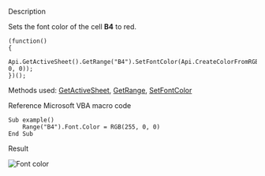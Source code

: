 Description

Sets the font color of the cell **B4** to red.

```
(function()
{
    Api.GetActiveSheet().GetRange("B4").SetFontColor(Api.CreateColorFromRGB(255, 0, 0));
})();
```

Methods used: [GetActiveSheet](/officeapi/spreadsheetapi/api/getactivesheet), [GetRange](/officeapi/spreadsheetapi/apiworksheet/getrange), [SetFontColor](/officeapi/spreadsheetapi/apirange/setfontcolor)

Reference Microsoft VBA macro code

```
Sub example()
    Range("B4").Font.Color = RGB(255, 0, 0)
End Sub
```

Result

![Font color](/content/img/plugins/font_color.png)
